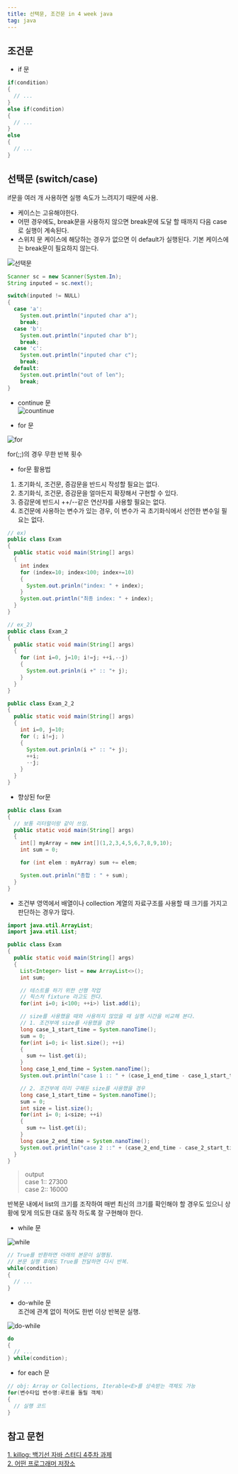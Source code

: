 ```yaml
---
title: 선택문, 조건문 in 4 week java
tag: java
---  
```


## 조건문  
  
- if 문  

```java  
if(condition)
{
  // ...
}
else if(condition)
{
  // ...
}
else
{
  // ...
}
```  

## 선택문 (switch/case)  
if문을 여러 개 사용하면 실행 속도가 느려지기 때문에 사용.
- 케이스는 고유해야한다.  
- 어떤 경우에도, break문을 사용하지 않으면 break문에 도달 할 때까지 다음 case로 실행이 계속된다.  
- 스위치 문 케이스에 해당하는 경우가 없으면 이 default가 실행된다. 기본 케이스에는 break문이 필요하지 않는다.  
  
![선택문](https://img1.daumcdn.net/thumb/R1280x0/?scode=mtistory2&fname=https%3A%2F%2Fblog.kakaocdn.net%2Fdn%2FcqPEVa%2FbtqOtfP0CE6%2FWHCO43zL2jeHF11UcZvuXk%2Fimg.png)  
  
```java
Scanner sc = new Scanner(System.In);
String inputed = sc.next();

switch(inputed != NULL)
{
  case 'a':
    System.out.println("inputed char a");
    break;
  case 'b':
    System.out.println("inputed char b");
    break;
  case 'c':
    System.out.println("inputed char c");
    break;
  default:
    System.out.println("out of len");
    break;
}
```  

- continue 문  
![countinue](https://img1.daumcdn.net/thumb/R1280x0/?scode=mtistory2&fname=https%3A%2F%2Fblog.kakaocdn.net%2Fdn%2FxHtcO%2FbtqOprjbSkt%2FWOQ4HLKf3nX53HgSbsiVh1%2Fimg.png)  

- for 문  

![for](https://img1.daumcdn.net/thumb/R1280x0/?scode=mtistory2&fname=https%3A%2F%2Fblog.kakaocdn.net%2Fdn%2FbcGiKo%2FbtqOvdRbSsE%2FFhTUipIn8BX2toBxnEwHlk%2Fimg.png)  

  for(;;)의 경우 무한 반복 횟수  
  - for문 활용법  
  1. 초기화식, 조건문, 증감문을 반드시 작성할 필요는 없다.  
  2. 초기화식, 조건문, 증감문을 얼마든지 확장해서 구현할 수 있다.  
  3. 증감문에 반드시 ++/--같은 연산자를 사용할 필요는 없다.  
  4. 조건문에 사용하는 변수가 있는 경우, 이 변수가 곡 초기화식에서 선언한 변수일 필요는 없다.  

```java
// ex)
public class Exam
{
  public static void main(String[] args)
  {
    int index
    for (index=10; index<100; index+=10)
    {
      System.out.prinln("index: " + index);
    }
    System.out.println("최종 index: " + index);
  }
}

// ex_2)
public class Exam_2
{
  public static void main(String[] args)
  {
    for (int i=0, j=10; i!=j; ++i,--j)
    {
      System.out.prinln(i +" :: "+ j);
    }
  }
}

public class Exam_2_2
{
  public static void main(String[] args)
  {
    int i=0, j=10;
    for (; i!=j; )
    {
      System.out.prinln(i +" :: "+ j);
      ++i;
      --j;
    }
  }
}
```  

- 향상된 for문  
  
```java
public class Exam
{
  // 보통 리터럴이랑 같이 쓰임.
  public static void main(String[] args)
  {
    int[] myArray = new int[](1,2,3,4,5,6,7,8,9,10);
    int sum = 0;

    for (int elem : myArray) sum += elem;

    System.out.prinln("총합 : " + sum);
  }
}
```  

- 조건부 영역에서 배열이나 collection 계열의 자료구조를 사용할 때 크기를 가지고 판단하는 경우가 많다.  

```java
import java.util.ArrayList;
import java.util.List;

public class Exam
{
  public static void main(String[] args)
  {
    List<Integer> list = new ArrayList<>();
    int sum;

    // 테스트를 하기 위한 선행 작업
    // 픽스처 fixture 라고도 한다.
    for(int i=0; i<100; ++i>) list.add(i);

    // size를 사용했을 때와 사용하지 않았을 때 실행 시간을 비교해 본다.
    // 1. 조건부에 size를 사용했을 경우
    long case_1_start_time = System.nanoTime();
    sum = 0;
    for(int i=0; i< list.size(); ++i)
    {
      sum += list.get(i);
    }
    long case_1_end_time = System.nanoTime();
    System.out.println("case 1 :: " + (case_1_end_time - case_1_start_time));

    // 2. 조건부에 미리 구해둔 size를 사용했을 경우
    long case_1_start_time = System.nanoTime();
    sum = 0;
    int size = list.size();
    for(int i= 0; i<size; ++i)
    {
      sum += list.get(i);
    }
    long case_2_end_time = System.nanoTime();
    System.out.println("case 2 ::" + (case_2_end_time - case_2_start_time));
  }
}
```  

> output  
> case 1:: 27300  
> case 2:: 16000  
  
반복문 내에서 list의 크기를 조작하여 매번 최신의 크기를 확인해야 할 경우도 있으니 상황에 맞게 의도한 대로 동작 하도록 잘 구현해야 한다.


  
- while 문   

![while](https://img1.daumcdn.net/thumb/R1280x0/?scode=mtistory2&fname=https%3A%2F%2Fblog.kakaocdn.net%2Fdn%2Fb47mzT%2FbtqOtFnmy5l%2FYS9GErIOvxO9WqrcZhIobk%2Fimg.png)  

```java
// True를 반환하면 아래의 본문이 실행됨.
// 본문 실행 후에도 True를 전달하면 다시 반복.
while(condition)
{
  // ...
}
```
- do-while 문  
  조건에 관계 없이 적어도 한번 이상 반복문 실행.  

![do-while](https://img1.daumcdn.net/thumb/R1280x0/?scode=mtistory2&fname=https%3A%2F%2Fblog.kakaocdn.net%2Fdn%2FbnacqS%2FbtqOtDpxm01%2FqY8Qji1swG3gkRGF5asuj1%2Fimg.png)  

```java
do
{
  // ...
} while(condition);
```  

- for each 문  

```java
// obj: Array or Collections, Iterable<E>를 상속받는 객체도 가능
for(변수타입 변수명:루트를 돌릴 객체)
{
  // 실행 코드
}
```   
  
    
## 참고 문헌  
[1. killog: 백기선 자바 스터디 4주차 과제](https://kils-log-of-develop.tistory.com/349)  
[2. 어떤 프로그래머 저장소](https://blog.naver.com/hsm622/222159930944)